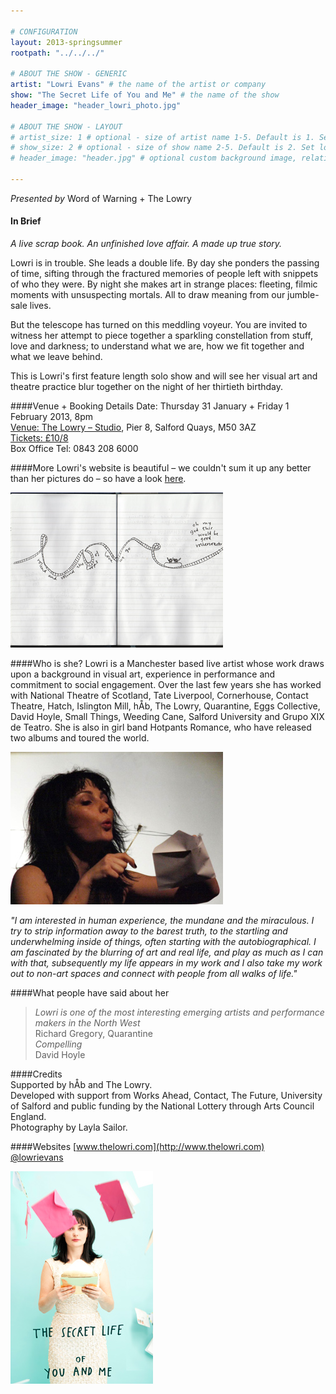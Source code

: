 ```yaml
---

# CONFIGURATION
layout: 2013-springsummer
rootpath: "../../../"

# ABOUT THE SHOW - GENERIC
artist: "Lowri Evans" # the name of the artist or company
show: "The Secret Life of You and Me" # the name of the show
header_image: "header_lowri_photo.jpg"

# ABOUT THE SHOW - LAYOUT
# artist_size: 1 # optional - size of artist name 1-5. Default is 1. Set longer names to lower values
# show_size: 2 # optional - size of show name 2-5. Default is 2. Set longer names to lower values
# header_image: "header.jpg" # optional custom background image, relative to current page

---
```

*Presented by* Word of Warning + The Lowry

#### In Brief
*A live scrap book. An unfinished love affair. A made up true story.*    

Lowri is in trouble. She leads a double life. By day she ponders the passing of time, sifting through the fractured memories of people left with snippets of who they were. By night she makes art in strange places: fleeting, filmic moments with unsuspecting mortals. All to draw meaning from our jumble-sale lives.    
  
But the telescope has turned on this meddling voyeur. You are invited to witness her attempt to piece together a sparkling constellation from stuff, love and darkness; to understand what we are, how we fit together and what we leave behind.

This is Lowri's first feature length solo show and will see her visual art and theatre practice blur together on the night of her thirtieth birthday.

####Venue + Booking Details
Date: Thursday 31 January + Friday 1 February 2013, 8pm    
[Venue: The Lowry – Studio](http://www.thelowry.com/plan-your-visit/getting-here/), Pier 8, Salford Quays, M50 3AZ    
[Tickets: £10/8](http://www.thelowry.com/event/the-secret-life-of-you-and-me)    
Box Office Tel: 0843 208 6000    
    
####More
Lowri's website is beautiful – we couldn't sum it up any better than her pictures do – so have a look [here](http://www.thelowri.com/the-secret-life-of-you-and-me-2/).    

![A sketch](five.jpg)    
 
####Who is she?
Lowri is a Manchester based live artist whose work draws upon a background in visual art, experience in performance and commitment to social engagement. Over the last few years she has worked with National Theatre of Scotland, Tate Liverpool, Cornerhouse, Contact Theatre, Hatch, Islington Mill, hÅb, The Lowry, Quarantine, Eggs Collective, David Hoyle, Small Things, Weeding Cane, Salford University and Grupo XIX de Teatro. She is also in girl band Hotpants Romance, who have released two albums and toured the world.    
    
 ![Live Letter](Lowri-Evans-Image-3.jpg)    
   
*"I am interested in human experience, the mundane and the miraculous. I try to strip information away to the barest truth, to the startling and underwhelming inside of things, often starting with the autobiographical. I am fascinated by the blurring of art and real life, and play as much as I can with that, subsequently my life appears in my work and I also take my work out to non-art spaces and connect with people from all walks of life."*   

####What people have said about her
>*Lowri is one of the most interesting emerging artists and performance makers in the North West*<br>Richard Gregory, Quarantine   
>*Compelling*<br>David Hoyle

####Credits       
Supported by hÅb and The Lowry.    
Developed with support from Works Ahead, Contact, The Future, University of Salford and public funding by the National Lottery through Arts Council England.    
Photography by Layla Sailor.   

####Websites
[www.thelowri.com](http://www.thelowri.com)    
[@lowrievans](www.twitter.com/lowrievans)
     
![The Secret Life of You and Me](lowri_brochure.jpg)    

 